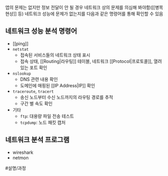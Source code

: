 앱의 문제는 없지만 정보 전달이 안 될 경우 네트워크 상의 문제를 의심해 봐야함([[병목 현상]] 등)
네트워크 성능에 문제가 없는지를 다음과 같은 명령어를 통해 확인할 수 있음

## 네트워크 성능 분석 명령어

- [[ping]]
- `netstat`
  - 접속된 서비스들의 네트워크 상태 표시
  - 접속 상태, [[Routing|라우팅]] 테이블, 네트워크 [[Protocol|프로토콜]], 열려있는 포트 확인
- `nslookup`
  - DNS 관련 내용 확인
  - 도메인에 매핑된 [[IP Address|IP]] 확인
- `traceroute`, `tracert`
  - 송신 노드부터 수신 노드까지의 라우팅 경로를 추적
  - 구간 별 속도 확인
- 기타
  - `ftp`: 대용량 파일 전송 테스트
  - `tcpdump`: 노드 패킷 캡처

## 네트워크 분석 프로그램

- wireshark
- netmon

#설명/과정
